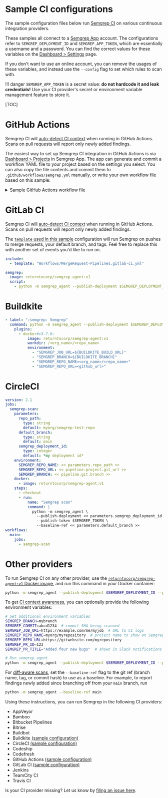 # Sample CI configurations

The sample configuration files below
run [Semgrep CI](https://github.com/returntocorp/semgrep-action)
on various continuous integration providers.

These samples all connect to a [Semgrep App](https://semgrep.dev/manage) account.
The configurations refer to `SEMGREP_DEPLOYMENT_ID` and `SEMGREP_APP_TOKEN`,
which are essentially a username and a password.
You can find the correct values for these variables
on the [Dashboard > Settings](https://semgrep.dev/manage/settings) page.

If you don't want to use an online account,
you can remove the usages of these variables,
and instead use the `--config` flag
to set which rules to scan with.

!!! danger
    `SEMGREP_APP_TOKEN` is a secret value: **do not hardcode it and leak credentials!**
    Use your CI provider's secret or environment variable management feature to store it.

[TOC]

# GitHub Actions

Semgrep CI will [auto-detect CI context](semgrep-ci.md#features)
when running in GitHub Actions.
Scans on pull requests will report only newly added findings.

The easiest way to set up Semgrep CI integration in GitHub Actions
is via [Dashboard > Projects](https://semgrep.dev/manage/projects) in Semgrep App.
The app can generate and commit a workflow YAML file
to your project based on the settings you select.
You can also copy the file contents
and commit them to `.github/workflows/semgrep.yml` manually,
or write your own workflow file based on this sample:

<details><summary>Sample GitHub Actions workflow file</summary>
<p>

```yaml
name: Semgrep

on:
  # Run on all pull requests. Returns the results introduced by the PR.
  pull_request: {}

  # Run on merges. Returns all results.
  #push:
  #    branches: ["master", "main"]

jobs:
  semgrep:
    name: Scan
    runs-on: ubuntu-latest
    steps:
      # Checkout project source
      - uses: actions/checkout@v2

      # Scan code using project's configuration on https://semgrep.dev/manage
      - uses: returntocorp/semgrep-action@v1

        # This token makes it possible to enable pull request comments on Semgrep App.
        #env:
        #  GITHUB_TOKEN: ${{ secrets.GITHUB_TOKEN }}

        with:
          publishToken: ${{ secrets.SEMGREP_TOKEN }}
          publishDeployment: ${{ secrets.SEMGREP_DEPLOYMENT_ID }}

          # Never fail the build due to findings on pushes, but collect findings data
          #auditOn: push

          # Generate a SARIF file for GitHub's code scanning feature. See the next step.
          #generateSarif: "1"

      # Upload SARIF file generated in previous step
      #- name: Upload SARIF file
      #  uses: github/codeql-action/upload-sarif@v1
      #  with:
      #    sarif_file: semgrep.sarif
      #  if: always()
```

</p>
</details>

# GitLab CI

Semgrep CI will [auto-detect CI context](semgrep-ci.md#features)
when running in GitHub Actions.
Scans on pull requests will report only newly added findings.

The [`template` used in this sample](https://docs.gitlab.com/ee/ci/yaml/#workflowrules-templates) configuration
will run Semgrep on pushes to merge requests, your default branch, and tags.
Feel free to replace this with another set of events you'd like to run on.

<p>

```yaml
include:
  - template: "Workflows/MergeRequest-Pipelines.gitlab-ci.yml"

semgrep:
  image: returntocorp/semgrep-agent:v1
  script:
    - python -m semgrep_agent --publish-deployment $SEMGREP_DEPLOYMENT_ID --publish-token $SEMGREP_TOKEN
```

</p>

# Buildkite

<p>

```yaml
- label: ":semgrep: Semgrep"
  command: python -m semgrep_agent --publish-deployment $SEMGREP_DEPLOYMENT_ID" --publish-token $SEMGREP_TOKEN
    plugins:
      - docker#v3.7.0:
          image: returntocorp/semgrep-agent:v1
          workdir: /<org_name>/<repo_name>
          environment:
            - "SEMGREP_JOB_URL=${BUILDKITE_BUILD_URL}"
            - "SEMGREP_BRANCH=${BUILDKITE_BRANCH}"
            - "SEMGREP_REPO_NAME=<org_name>/<repo_name>"
            - "SEMGREP_REPO_URL=<github_url>"
```

</p>

# CircleCI

<p>

```yaml
version: 2.1
jobs:
  semgrep-scan:
    parameters:
      repo_path:
        type: string
        default: myorg/semgrep-test-repo
      default_branch:
        type: string
        default: main
      semgrep_deployment_id:
        type: integer
        default: *my deployment id*
    environment:
      SEMGREP_REPO_NAME: << parameters.repo_path >>
      SEMGREP_REPO_URL: << pipeline.project.git_url >>
      SEMGREP_BRANCH: << pipeline.git.branch >>
    docker:
      - image: returntocorp/semgrep-agent:v1
    steps:
      - checkout
      - run:
          name: "Semgrep scan"
          command: |
            python -m semgrep_agent \
              --publish-deployment << parameters.semgrep_deployment_id >> \
              --publish-token $SEMGREP_TOKEN \
              --baseline-ref << parameters.default_branch >>
workflows:
  main:
    jobs:
      - semgrep-scan
```

</p>

# Other providers

To run Semgrep CI on any other provider,
use the [`returntocorp/semgrep-agent:v1` Docker image](semgrep-ci.md#packaging),
and run this command in your Docker container:

```sh
python -m semgrep_agent --publish-deployment $SEMGREP_DEPLOYMENT_ID --publish-token $SEMGREP_TOKEN
```

To get [CI context awareness](semgrep-ci.md#features),
you can optionally provide the following environment variables:

<p>

```sh
# Set additional environment variables
SEMGREP_BRANCH=mybranch
SEMGREP_COMMIT=abcd1234  # commit SHA being scanned
SEMGREP_JOB_URL=https://example.com/me/myjob  # URL to CI logs
SEMGREP_REPO_NAME=myorg/myrepository  # project name to show on Semgrep App
SEMGREP_REPO_URL=https://gitwebsite.com/myrepository
SEMGREP_PR_ID=123
SEMGREP_PR_TITLE="Added four new bugs"  # shown in Slack notifications if set

# Run semgrep_agent
python -m semgrep_agent --publish-deployment $SEMGREP_DEPLOYMENT_ID --publish-token $SEMGREP_TOKEN
```

</p>

For [diff-aware scans](semgrep-ci.md#features), set the `--baseline-ref` flag
to the git ref (branch name, tag, or commit hash) to use as a baseline.
For example, to report findings newly added
since branching off from your `main` branch, run

```sh
python -m semgrep_agent --baseline-ref main
```

Using these instructions, you can run Semgrep in the following CI providers:

- AppVeyor
- Bamboo
- Bitbucket Pipelines
- Bitrise
- Buildbot
- Buildkite [(sample configuration)](#buildkite)
- CircleCI [(sample configuration)](#circleci)
- Codeship
- Codefresh
- GitHub Actions [(sample configuration)](#github-actions)
- GitLab CI [(sample configuration)](#gitlab-ci)
- Jenkins
- TeamCity CI
- Travis CI

Is your CI provider missing? Let us know by [filing an issue here](https://github.com/returntocorp/semgrep/issues/new?assignees=&labels=&template=feature_request.md&title=).
